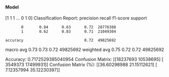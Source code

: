 #### Model
[1 1 1 ... 0 1 0]
Classification Report:
              precision    recall  f1-score   support

           0       0.84      0.63      0.72  28776388
           1       0.62      0.83      0.71  21049304

    accuracy                           0.72  49825692
   macro avg       0.73      0.73      0.72  49825692
weighted avg       0.75      0.72      0.72  49825692

Accuracy: 0.7172529385040954
Confusion Matrix:
[[18237693 10538695]
 [ 3549373 17499931]]
Confusion Matrix (%):
[[36.60298988 21.15112621]
 [ 7.12357994 35.12230397]]
